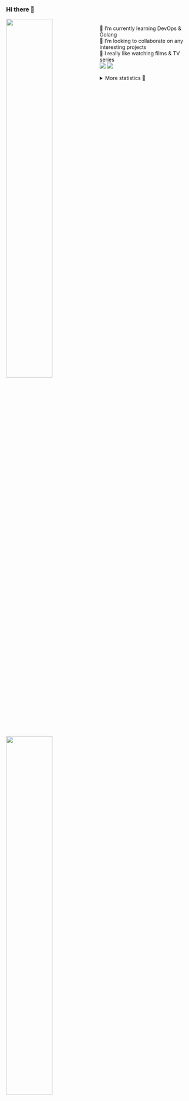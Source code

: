 ### Hi there 👋


[<img align="left" width="50%" src="https://github-readme-stats.vercel.app/api?username=rufusnufus&hide=issues&show_icons=true&count_private=true&theme=transparent&title_color=FF6F40&text_color=FBF9F8&icon_color=F48242&hide_border=true&hide_title=true#gh-dark-mode-only">](https://metrics.lecoq.io/rufusnufus#gh-dark-mode-only)
[<img align="left" width="50%" src="https://github-readme-stats.vercel.app/api?username=rufusnufus&hide=issues&show_icons=true&count_private=true&theme=transparent&title_color=FF6533&text_color=4D4644&icon_color=FF8038&hide_border=true&hide_title=true#gh-light-mode-only">](https://metrics.lecoq.io/rufusnufus#gh-light-mode-only)

<p>
  <br>
  🌱 I’m currently learning DevOps & Golang</br>
  👯 I’m looking to collaborate on any interesting projects</br>
  🎥 I really like watching films & TV series</br>
  <a href="https://linkedin.com/in/rufusnufus"><img src="https://img.shields.io/badge/linkedin-0077B5.svg?style=for-the-badge&logo=linkedin&logoColor=white"/></a>
  <a href="https://t.me/rufusnufus"><img src="https://img.shields.io/badge/-telegram-black?style=for-the-badge&color=blue&logo=telegram"/></a>
</p>

<p text-align="left">
<details>
  <summary>More statistics 👀</summary><br/>

<!--START_SECTION:waka-->
![Code Time](http://img.shields.io/badge/Code%20Time-765%20hrs%202%20mins-blue)

![Profile Views](http://img.shields.io/badge/Profile%20Views-0-blue)

**I'm an Early 🐤** 

```text
🌞 Morning                8445 commits        █████░░░░░░░░░░░░░░░░░░░░   21.91 % 
🌆 Daytime                21932 commits       ██████████████░░░░░░░░░░░   56.89 % 
🌃 Evening                7295 commits        █████░░░░░░░░░░░░░░░░░░░░   18.92 % 
🌙 Night                  878 commits         █░░░░░░░░░░░░░░░░░░░░░░░░   02.28 % 
```
📅 **I'm Most Productive on Wednesday** 

```text
Monday                   7450 commits        █████░░░░░░░░░░░░░░░░░░░░   19.33 % 
Tuesday                  6467 commits        ████░░░░░░░░░░░░░░░░░░░░░   16.78 % 
Wednesday                8799 commits        ██████░░░░░░░░░░░░░░░░░░░   22.82 % 
Thursday                 7012 commits        █████░░░░░░░░░░░░░░░░░░░░   18.19 % 
Friday                   7067 commits        █████░░░░░░░░░░░░░░░░░░░░   18.33 % 
Saturday                 1087 commits        █░░░░░░░░░░░░░░░░░░░░░░░░   02.82 % 
Sunday                   668 commits         ░░░░░░░░░░░░░░░░░░░░░░░░░   01.73 % 
```


📊 **This Week I Spent My Time On** 

```text
💬 Programming Languages: 
No Activity Tracked This Week

🔥 Editors: 
No Activity Tracked This Week
```

**I Mostly Code in Java** 

```text
Go                       21 repos            ████░░░░░░░░░░░░░░░░░░░░░   16.67 % 
Python                   20 repos            ████░░░░░░░░░░░░░░░░░░░░░   15.87 % 
Smarty                   9 repos             ██░░░░░░░░░░░░░░░░░░░░░░░   07.14 % 
Shell                    5 repos             █░░░░░░░░░░░░░░░░░░░░░░░░   03.97 % 
Kotlin                   3 repos             █░░░░░░░░░░░░░░░░░░░░░░░░   02.38 % 
```




 Last Updated on 15/01/2025 01:16:35 UTC
<!--END_SECTION:waka-->

</details>
</p>

